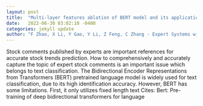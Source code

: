 ```yaml
---
layout: post
title:  "Multi-layer features ablation of BERT model and its application in stock trend prediction"
date:   2022-06-30 03:02:10 -0400
categories: jekyll update
author: "F Zhao, X Li, Y Gao, Y Li, Z Feng, C Zhang - Expert Systems with Applications, 2022"
---
```

Stock comments published by experts are important references for accurate stock trends prediction. How to comprehensively and accurately capture the topic of expert stock comments is an important issue which belongs to text classification. The Bidirectional Encoder Representations from Transformers (BERT) pretrained language model is widely used for text classification, due to its high identification accuracy. However, BERT has some limitations. First, it only utilizes fixed length text 
Cites: Bert: Pre-training of deep bidirectional transformers for language